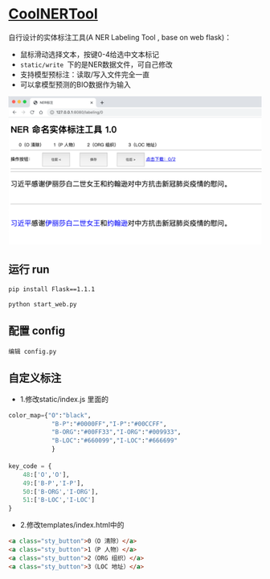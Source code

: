 # [CoolNERTool](https://github.com/425776024/CoolNERTool)

自行设计的实体标注工具(A NER Labeling Tool , base on web flask)：

- 鼠标滑动选择文本，按键0-4给选中文本标记
- ```static/write ```下的是NER数据文件，可自己修改
- 支持模型预标注：读取/写入文件完全一直
- 可以拿模型预测的BIO数据作为输入

![](img/image.png)

## 运行 run
```shell
pip install Flask==1.1.1
```
```shell
python start_web.py
```

## 配置 config
`编辑 config.py`

## 自定义标注
- 1.修改static/index.js 里面的
```python
color_map={"O":"black",
            "B-P":"#0000FF","I-P":"#00CCFF",
            "B-ORG":"#00FF33","I-ORG":"#009933",
            "B-LOC":"#660099","I-LOC":"#666699"
            }

key_code = {
    48:['O','O'],
    49:['B-P','I-P'],
    50:['B-ORG','I-ORG'],
    51:['B-LOC','I-LOC']
}
```
- 2.修改templates/index.html中的
```html
<a class="sty_button">0（O 清除）</a>
<a class="sty_button">1（P 人物）</a>
<a class="sty_button">2（ORG 组织）</a>
<a class="sty_button">3（LOC 地址）</a>
```